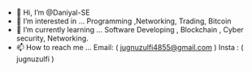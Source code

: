 - 👋 Hi, I’m @Daniyal-SE
- 👀 I’m interested in ... Programming ,Networking, Trading, Bitcoin
- 🌱 I’m currently learning ... Software Developing , Blockchain , Cyber security, Networking.
- 📫 How to reach me ... Email: ( jugnuzulfi4855@gmail.com ) Insta : ( jugnuzulfi )

<!---
Daniyal-SE/Daniyal-SE is a ✨ special ✨ repository because its `README.md` (this file) appears on your GitHub profile.
You can click the Preview link to take a look at your changes.
--->
